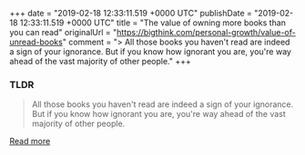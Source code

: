 +++
date = "2019-02-18 12:33:11.519 +0000 UTC"
publishDate = "2019-02-18 12:33:11.519 +0000 UTC"
title = "The value of owning more books than you can read"
originalUrl = "https://bigthink.com/personal-growth/value-of-unread-books"
comment = "> All those books you haven't read are indeed a sign of your ignorance. But if you know how ignorant you are, you're way ahead of the vast majority of other people."
+++

### TLDR

> All those books you haven't read are indeed a sign of your ignorance. But if you know how ignorant you are, you're way ahead of the vast majority of other people.

[Read more](https://bigthink.com/personal-growth/value-of-unread-books)
